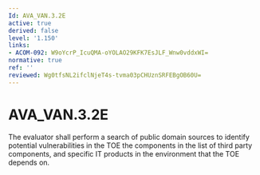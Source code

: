 ```yaml
---
Id: AVA_VAN.3.2E
active: true
derived: false
level: '1.150'
links:
- ACOM-092: W9oYcrP_IcuQMA-oYOLAO29KFK7EsJLF_Wnw0vddxWI=
normative: true
ref: ''
reviewed: Wg0tfsNL2ifclNjeT4s-tvma03pCHUznSRFEBgOB60U=
---
```


# AVA_VAN.3.2E

The evaluator shall perform a search of public domain sources to identify potential vulnerabilities in the TOE the components in the list of third party components, and specific IT products in the environment that the TOE depends on.